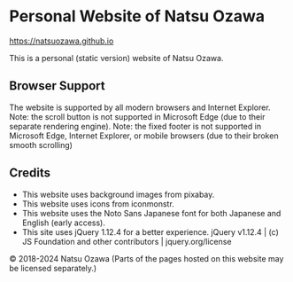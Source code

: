 # Personal Website of Natsu Ozawa
https://natsuozawa.github.io

This is a personal (static version) website of Natsu Ozawa.

## Browser Support
The website is supported by all modern browsers and Internet Explorer.
Note: the scroll button is not supported in Microsoft Edge (due to their separate rendering engine).
Note: the fixed footer is not supported in Microsoft Edge, Internet Explorer, or mobile browsers (due to their broken smooth scrolling)

## Credits
* This website uses background images from pixabay.
* This website uses icons from iconmonstr.
* This website uses the Noto Sans Japanese font for both Japanese and English (early access).
* This site uses jQuery 1.12.4 for a better experience.
jQuery v1.12.4 | (c) JS Foundation and other contributors | jquery.org/license

© 2018-2024 Natsu Ozawa
(Parts of the pages hosted on this website may be licensed separately.)
